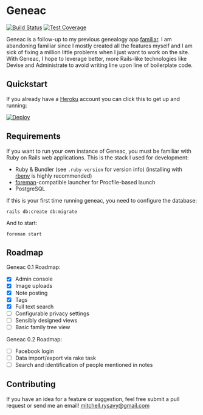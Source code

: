 # Geneac

[![Build Status](https://travis-ci.com/mrysav/geneac.svg?branch=master)](https://travis-ci.com/mrysav/geneac)
[![Test Coverage](https://api.codeclimate.com/v1/badges/4f02be904a9d52414167/test_coverage)](https://codeclimate.com/github/mrysav/geneac/test_coverage)

Geneac is a follow-up to my previous genealogy app [familiar](https://github.com/mrysav/familiar). I am abandoning familiar since I mostly created all the features myself and I am sick of fixing a million little problems when I just want to work on the site. With Geneac, I hope to leverage better, more Rails-like technologies like Devise and Administrate to avoid writing line upon line of boilerplate code.

## Quickstart

If you already have a [Heroku](https://heroku.com) account you can click this to get up and running:

[![Deploy](https://www.herokucdn.com/deploy/button.svg)](https://heroku.com/deploy)

## Requirements

If you want to run your own instance of Geneac, you must be familiar with Ruby on Rails web applications. This is the stack I used for development:

* Ruby & Bundler (see `.ruby-version` for version info) (installing with [rbenv](https://github.com/sstephenson/rbenv) is highly recommended)
* [foreman](https://github.com/ddollar/foreman)-compatible launcher for Procfile-based launch
* PostgreSQL

If this is your first time running geneac, you need to configure the database:

    rails db:create db:migrate

And to start:

    foreman start

## Roadmap

Geneac 0.1 Roadmap:

* [x] Admin console
* [x] Image uploads
* [x] Note posting
* [x] Tags
* [x] Full text search
* [ ] Configurable privacy settings
* [ ] Sensibly designed views
* [ ] Basic family tree view

Geneac 0.2 Roadmap:

* [ ] Facebook login
* [ ] Data import/export via rake task
* [ ] Search and identification of people mentioned in notes

## Contributing

If you have an idea for a feature or suggestion, feel free submit a pull request or send me an email! [mitchell.rysavy@gmail.com](mailto:mitchell.rysavy@gmail.com)
